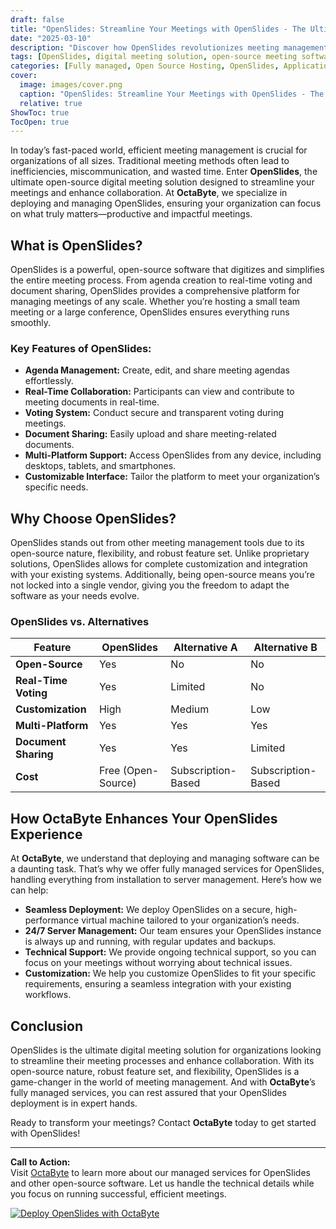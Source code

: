 ```yaml
---
draft: false
title: "OpenSlides: Streamline Your Meetings with OpenSlides - The Ultimate Digital Meeting Solution"
date: "2025-03-10"
description: "Discover how OpenSlides revolutionizes meeting management with its open-source, fully digital solution. Learn how OctaByte can deploy and manage OpenSlides for your organization, ensuring seamless, secure, and efficient meetings."
tags: [OpenSlides, digital meeting solution, open-source meeting software, OctaByte, managed open-source services, meeting management, virtual meetings, collaborative tools, OpenSlides deployment, OpenSlides vs alternatives]
categories: [Fully managed, Open Source Hosting, OpenSlides, Applications, Others]
cover:
  image: images/cover.png
  caption: "OpenSlides: Streamline Your Meetings with OpenSlides - The Ultimate Digital Meeting Solution"
  relative: true
ShowToc: true
TocOpen: true
---
```



In today’s fast-paced world, efficient meeting management is crucial for organizations of all sizes. Traditional meeting methods often lead to inefficiencies, miscommunication, and wasted time. Enter **OpenSlides**, the ultimate open-source digital meeting solution designed to streamline your meetings and enhance collaboration. At **OctaByte**, we specialize in deploying and managing OpenSlides, ensuring your organization can focus on what truly matters—productive and impactful meetings.

## What is OpenSlides?

OpenSlides is a powerful, open-source software that digitizes and simplifies the entire meeting process. From agenda creation to real-time voting and document sharing, OpenSlides provides a comprehensive platform for managing meetings of any scale. Whether you’re hosting a small team meeting or a large conference, OpenSlides ensures everything runs smoothly.

### Key Features of OpenSlides:
- **Agenda Management:** Create, edit, and share meeting agendas effortlessly.
- **Real-Time Collaboration:** Participants can view and contribute to meeting documents in real-time.
- **Voting System:** Conduct secure and transparent voting during meetings.
- **Document Sharing:** Easily upload and share meeting-related documents.
- **Multi-Platform Support:** Access OpenSlides from any device, including desktops, tablets, and smartphones.
- **Customizable Interface:** Tailor the platform to meet your organization’s specific needs.

## Why Choose OpenSlides?

OpenSlides stands out from other meeting management tools due to its open-source nature, flexibility, and robust feature set. Unlike proprietary solutions, OpenSlides allows for complete customization and integration with your existing systems. Additionally, being open-source means you’re not locked into a single vendor, giving you the freedom to adapt the software as your needs evolve.

### OpenSlides vs. Alternatives

| Feature                | OpenSlides               | Alternative A            | Alternative B            |
|------------------------|--------------------------|--------------------------|--------------------------|
| **Open-Source**        | Yes                      | No                       | No                       |
| **Real-Time Voting**   | Yes                      | Limited                  | No                       |
| **Customization**      | High                     | Medium                   | Low                      |
| **Multi-Platform**     | Yes                      | Yes                      | Yes                      |
| **Document Sharing**   | Yes                      | Yes                      | Limited                  |
| **Cost**               | Free (Open-Source)       | Subscription-Based       | Subscription-Based       |

## How OctaByte Enhances Your OpenSlides Experience

At **OctaByte**, we understand that deploying and managing software can be a daunting task. That’s why we offer fully managed services for OpenSlides, handling everything from installation to server management. Here’s how we can help:

- **Seamless Deployment:** We deploy OpenSlides on a secure, high-performance virtual machine tailored to your organization’s needs.
- **24/7 Server Management:** Our team ensures your OpenSlides instance is always up and running, with regular updates and backups.
- **Technical Support:** We provide ongoing technical support, so you can focus on your meetings without worrying about technical issues.
- **Customization:** We help you customize OpenSlides to fit your specific requirements, ensuring a seamless integration with your existing workflows.

## Conclusion

OpenSlides is the ultimate digital meeting solution for organizations looking to streamline their meeting processes and enhance collaboration. With its open-source nature, robust feature set, and flexibility, OpenSlides is a game-changer in the world of meeting management. And with **OctaByte**’s fully managed services, you can rest assured that your OpenSlides deployment is in expert hands.

Ready to transform your meetings? Contact **OctaByte** today to get started with OpenSlides!

---

**Call to Action:**  
Visit [OctaByte](https://octabyte.io) to learn more about our managed services for OpenSlides and other open-source software. Let us handle the technical details while you focus on running successful, efficient meetings.

[![Deploy OpenSlides with OctaByte](/images/deploy-on-octabyte.png)](https://octabyte.io/fully-managed-open-source-services/applications/others/openslides)